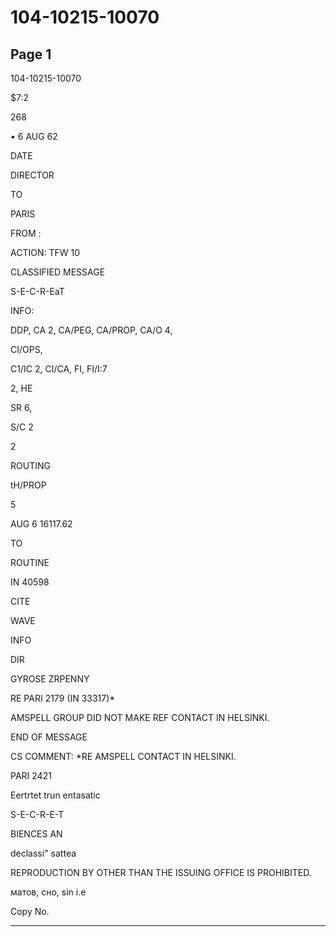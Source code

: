 # 104-10215-10070

## Page 1

104-10215-10070

$7:2

268

• 6 AUG 62

DATE

DIRECTOR

TO

PARIS

FROM :

ACTION: TFW 10

CLASSIFIED MESSAGE

S-E-C-R-EaT

INFO:

DDP, CA 2, CA/PEG, CA/PROP, CA/O 4,

CI/OPS,

C1/IC 2, CI/CA, FI, FI/I:7

2, HE

SR 6,

S/C 2

2

ROUTING

tH/PROP

5

AUG 6 16117.62

TO

ROUTINE

IN 40598

CITE

WAVE

INFO

DIR

GYROSE ZRPENNY

RE PARI 2179 (IN 33317)*

AMSPELL GROUP DID NOT MAKE REF CONTACT IN HELSINKI.

END OF MESSAGE

CS COMMENT: *RE AMSPELL CONTACT IN HELSINKI.

PARI 2421

Eertrtet trun entasatic

S-E-C-R-E-T

BIENCES AN

declassi" sattea

REPRODUCTION BY OTHER THAN THE ISSUING OFFICE IS PROHIBITED.

матов, сно, sin i.e

Copy No.

---

